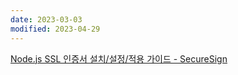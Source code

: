 ```yaml
---
date: 2023-03-03
modified: 2023-04-29
---
```


[Node.js SSL 인증서 설치/설정/적용 가이드 - SecureSign](https://www.sslcert.co.kr/guides/Node-js-SSL-Certificates-Install)
